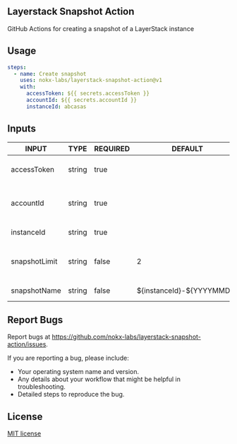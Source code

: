 ## Layerstack Snapshot Action

GitHub Actions for creating a snapshot of a LayerStack instance

## Usage
```yaml
steps:
  - name: Create snapshot
    uses: nokx-labs/layerstack-snapshot-action@v1
    with:
      accessToken: ${{ secrets.accessToken }}
      accountId: ${{ secrets.accountId }}
      instanceId: abcasas
```

## Inputs

<!-- AUTO-DOC-INPUT:START - Do not remove or modify this section -->

| INPUT         | TYPE   | REQUIRED | DEFAULT                     | DESCRIPTION                         |
| ------------- | ------ | -------- | --------------------------- | ----------------------------------- |
| accessToken   | string | true     |                             | LayerStack API access token URL     |
| accountId     | string | true     |                             | LayerStack account ID - XX-12345678 |
| instanceId    | string | true     |                             | LayerStack instance ID              |
| snapshotLimit | string | false    | 2                           | Maximum number of snapshots to keep |
| snapshotName  | string | false    | \${instanceId}-\${YYYYMMDD} | Name of the snapshot                |

<!-- AUTO-DOC-INPUT:END -->
## Report Bugs

Report bugs at https://github.com/nokx-labs/layerstack-snapshot-action/issues.

If you are reporting a bug, please include:

- Your operating system name and version.
- Any details about your workflow that might be helpful in troubleshooting.
- Detailed steps to reproduce the bug.

## License
[MIT license](LICENSE)
